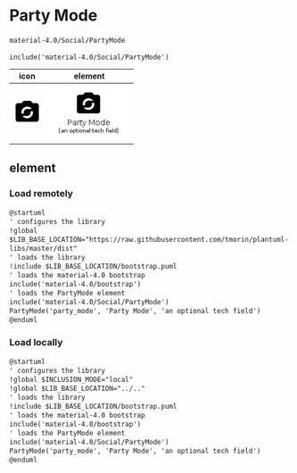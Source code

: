 # Party Mode

```text
material-4.0/Social/PartyMode
```

```text
include('material-4.0/Social/PartyMode')
```

|icon|element|
|---|---|
|![](PartyMode.png)|![](PartyMode.element.png)|



## element
### Load remotely
```plantuml
@startuml
' configures the library
!global $LIB_BASE_LOCATION="https://raw.githubusercontent.com/tmorin/plantuml-libs/master/dist"
' loads the library
!include $LIB_BASE_LOCATION/bootstrap.puml
' loads the material-4.0 bootstrap
include('material-4.0/bootstrap')
' loads the PartyMode element
include('material-4.0/Social/PartyMode')
PartyMode('party_mode', 'Party Mode', 'an optional tech field')
@enduml
```
### Load locally
```plantuml
@startuml
' configures the library
!global $INCLUSION_MODE="local"
!global $LIB_BASE_LOCATION="../.."
' loads the library
!include $LIB_BASE_LOCATION/bootstrap.puml
' loads the material-4.0 bootstrap
include('material-4.0/bootstrap')
' loads the PartyMode element
include('material-4.0/Social/PartyMode')
PartyMode('party_mode', 'Party Mode', 'an optional tech field')
@enduml
```


